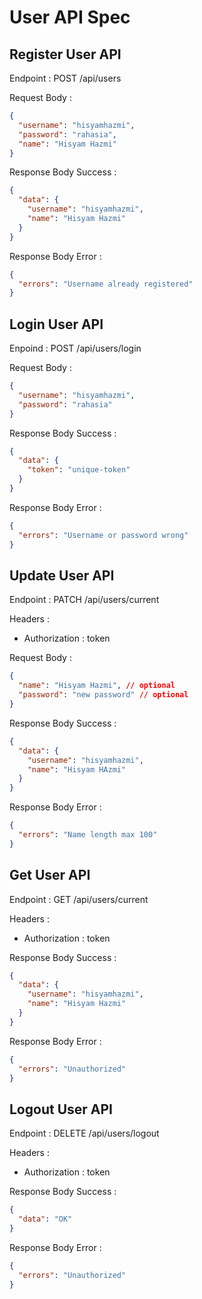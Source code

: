 # User API Spec

## Register User API

Endpoint : POST /api/users

Request Body :

```json
{
  "username": "hisyamhazmi",
  "password": "rahasia",
  "name": "Hisyam Hazmi"
}
```

Response Body Success :

```json
{
  "data": {
    "username": "hisyamhazmi",
    "name": "Hisyam Hazmi"
  }
}
```

Response Body Error :

```json
{
  "errors": "Username already registered"
}
```

## Login User API

Enpoind : POST /api/users/login

Request Body :

```json
{
  "username": "hisyamhazmi",
  "password": "rahasia"
}
```

Response Body Success :

```json
{
  "data": {
    "token": "unique-token"
  }
}
```

Response Body Error :

```json
{
  "errors": "Username or password wrong"
}
```

## Update User API

Endpoint : PATCH /api/users/current

Headers :

- Authorization : token

Request Body :

```json
{
  "name": "Hisyam Hazmi", // optional
  "password": "new password" // optional
}
```

Response Body Success :

```json
{
  "data": {
    "username": "hisyamhazmi",
    "name": "Hisyam HAzmi"
  }
}
```

Response Body Error :

```json
{
  "errors": "Name length max 100"
}
```

## Get User API

Endpoint : GET /api/users/current

Headers :

- Authorization : token

Response Body Success :

```json
{
  "data": {
    "username": "hisyamhazmi",
    "name": "Hisyam Hazmi"
  }
}
```

Response Body Error :

```json
{
  "errors": "Unauthorized"
}
```

## Logout User API

Endpoint : DELETE /api/users/logout

Headers :

- Authorization : token

Response Body Success :

```json
{
  "data": "OK"
}
```

Response Body Error :

```json
{
  "errors": "Unauthorized"
}
```
